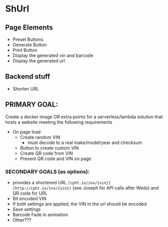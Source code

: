 # ShUrl
## Page Elements
* Preset Buttons
* Generate Button
* Print Button
* Display the generated vin and barcode
* Display the generated url
## Backend stuff
* Shorten URL
## PRIMARY GOAL:
Create a docker image OR extra points for a serverless/lambda solution that hosts a website meeting the following requirements
- On page load
    - Create random VIN
        - must decode to a real make/model/year and checksum
    - Button to create custom VIN
    - Create QR code from VIN
    - Present QR code and VIN on page
### SECONDARY GOALS (as options):
- provides a shortened URL `[cpht.io/inv/{vin}](http://cpht.io/inv/{vin})` (see Joseph for API calls after Weds) and QR code for URL
- Bit encoded VIN
- If both settings are applied, the VIN in the url should be encoded
- Save settings
- Barcode Fade in animation
- Other???
